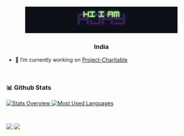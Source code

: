 <p align="center"><a href="https://ajayvirmoti.github.io"><img width="80%" alt="Hello, I'm Ajay!" src="banner2.png" /></a></p>

<h3 align="center">India</h3>

- 🔭 I’m currently working on [Project-Charitable](https://ajayvirmoti.github.io/Project-Charitable-1.0.0/)

<br>


### 📊 Github Stats
<a href='https://github.com/rahul-jha98/github-stats-transparent'>
  
![Stats Overview](https://raw.githubusercontent.com/ajayvirmoti/github-stats-transparent/output/generated/overview.svg)
![Most Used Languages](https://raw.githubusercontent.com/ajayvirmoti/github-stats-transparent/output/generated/languages.svg)

</a>

<br>


<p>
  <img src="http://github-readme-streak-stats.herokuapp.com?user=ajayvirmoti&theme=dark&background=000000"/>
  <img src="https://github-readme-stats.vercel.app/api?username=ajayvirmoti&theme=blue-green&show_icons=true"/> 
</p>
